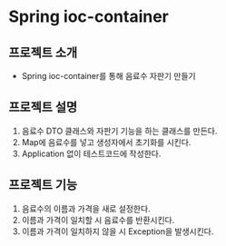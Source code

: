 # Spring ioc-container

## 프로젝트 소개
- Spring ioc-container를 통해 음료수 자판기 만들기
## 프로젝트 설명
1. 음료수 DTO 클래스와 자판기 기능을 하는 클래스를 만든다.
2. Map에 음료수를 넣고 생성자에서 초기화를 시킨다.
3. Application 없이 테스트코드에 작성한다.

## 프로젝트 기능
1. 음료수의 이름과 가격을 새로 설정한다.
2. 이름과 가격이 일치할 시 음료수를 반환시킨다.
3. 이름과 가격이 일치하지 않을 시 Exception을 발생시킨다.
